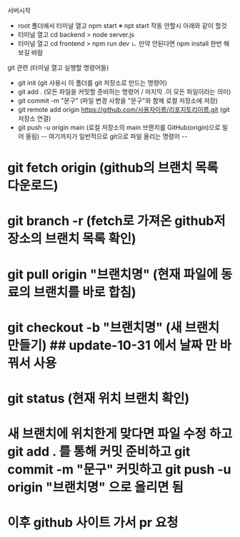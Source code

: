 서버시작
- root 폴더에서 터미널 열고 npm start
※ npt start 작동 안할시 아래와 같이 할것
 - 터미널 열고 cd backend > node server.js
 - 터미널 열고 cd frontend > npm run dev
  ㄴ 만약 안된다면 npm install 한번 해보길 바람

git 관련 (터미널 열고 실행할 명령어들)
- git init (git 사용시 이 폴더를 git 저장소로 만드는 명령어)
- git add . (모든 파일을 커밋할 준비하는 명령어 / 마지막 .이 모든 파일이라는 의미)
- git commit -m "문구" (파일 변경 사항을 "문구"와 함께 로컬 저장소에 저장)
- git remote add origin https://github.com/사용자이름/리포지토리이름.git (git 저장소 연결)
- git push -u origin main (로컬 저장소의 main 브랜치를 GitHub(origin)으로 밀어 올림)
-- 여기까지가 일반적으로 git으로 파일 올리는 명령어 --
# git fetch origin (github의 브랜치 목록 다운로드)
# git branch -r (fetch로 가져온 github저장소의 브랜치 목록 확인)
# git pull origin "브랜치명" (현재 파일에 동료의 브랜치를 바로 합침)
# git checkout -b "브랜치명" (새 브랜치 만들기) ## update-10-31 에서 날짜 만 바꿔서 사용 ##
# git status (현재 위치 브랜치 확인)
# 새 브랜치에 위치한게 맞다면 파일 수정 하고 git add . 를 통해 커밋 준비하고 git commit -m "문구" 커밋하고 git push -u origin "브랜치명" 으로 올리면 됨
# 이후 github 사이트 가서 pr 요청
